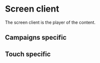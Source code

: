 # Screen client

The screen client is the player of the content.

## Campaigns specific


## Touch specific
